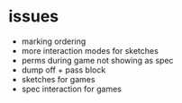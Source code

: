 # issues
- marking ordering
- more interaction modes for sketches
- perms during game not showing as spec
- dump off + pass block
- sketches for games
- spec interaction for games
